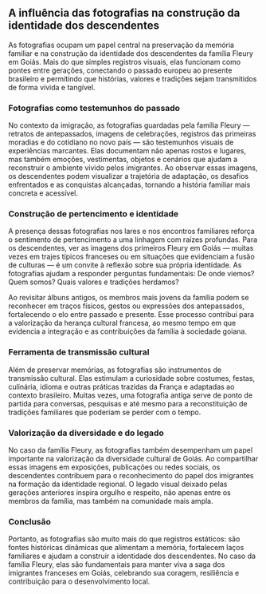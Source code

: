 ## A influência das fotografias na construção da identidade dos descendentes

As fotografias ocupam um papel central na preservação da memória familiar e na construção da identidade dos descendentes da família Fleury em Goiás. Mais do que simples registros visuais, elas funcionam como pontes entre gerações, conectando o passado europeu ao presente brasileiro e permitindo que histórias, valores e tradições sejam transmitidos de forma vívida e tangível.

### Fotografias como testemunhos do passado

No contexto da imigração, as fotografias guardadas pela família Fleury — retratos de antepassados, imagens de celebrações, registros das primeiras moradias e do cotidiano no novo país — são testemunhos visuais de experiências marcantes. Elas documentam não apenas rostos e lugares, mas também emoções, vestimentas, objetos e cenários que ajudam a reconstruir o ambiente vivido pelos imigrantes. Ao observar essas imagens, os descendentes podem visualizar a trajetória de adaptação, os desafios enfrentados e as conquistas alcançadas, tornando a história familiar mais concreta e acessível.

### Construção de pertencimento e identidade

A presença dessas fotografias nos lares e nos encontros familiares reforça o sentimento de pertencimento a uma linhagem com raízes profundas. Para os descendentes, ver as imagens dos primeiros Fleury em Goiás — muitas vezes em trajes típicos franceses ou em situações que evidenciam a fusão de culturas — é um convite à reflexão sobre sua própria identidade. As fotografias ajudam a responder perguntas fundamentais: De onde viemos? Quem somos? Quais valores e tradições herdamos?

Ao revisitar álbuns antigos, os membros mais jovens da família podem se reconhecer em traços físicos, gestos ou expressões dos antepassados, fortalecendo o elo entre passado e presente. Esse processo contribui para a valorização da herança cultural francesa, ao mesmo tempo em que evidencia a integração e as contribuições da família à sociedade goiana.

### Ferramenta de transmissão cultural

Além de preservar memórias, as fotografias são instrumentos de transmissão cultural. Elas estimulam a curiosidade sobre costumes, festas, culinária, idioma e outras práticas trazidas da França e adaptadas ao contexto brasileiro. Muitas vezes, uma fotografia antiga serve de ponto de partida para conversas, pesquisas e até mesmo para a reconstituição de tradições familiares que poderiam se perder com o tempo.

### Valorização da diversidade e do legado

No caso da família Fleury, as fotografias também desempenham um papel importante na valorização da diversidade cultural de Goiás. Ao compartilhar essas imagens em exposições, publicações ou redes sociais, os descendentes contribuem para o reconhecimento do papel dos imigrantes na formação da identidade regional. O legado visual deixado pelas gerações anteriores inspira orgulho e respeito, não apenas entre os membros da família, mas também na comunidade mais ampla.

### Conclusão

Portanto, as fotografias são muito mais do que registros estáticos: são fontes históricas dinâmicas que alimentam a memória, fortalecem laços familiares e ajudam a construir a identidade dos descendentes. No caso da família Fleury, elas são fundamentais para manter viva a saga dos imigrantes franceses em Goiás, celebrando sua coragem, resiliência e contribuição para o desenvolvimento local.